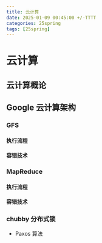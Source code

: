 ```yaml
---
title: 云计算
date: 2025-01-09 00:45:00 +/-TTTT
categories: 25spring
tags: [25spring]
---
```

# 云计算
## 云计算概论


## Google 云计算架构
### GFS
#### 执行流程

#### 容错技术
### MapReduce
#### 执行流程

#### 容错技术

### chubby 分布式锁
* Paxos 算法
